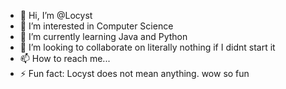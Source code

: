 - 👋 Hi, I’m @Locyst
- 👀 I’m interested in Computer Science
- 🌱 I’m currently learning Java and Python
- 💞️ I’m looking to collaborate on literally nothing if I didnt start it
- 📫 How to reach me...
- ⚡ Fun fact: Locyst does not mean anything. wow so fun
